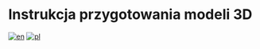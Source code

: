 # Instrukcja przygotowania modeli 3D

[![en](https://img.shields.io/badge/lang-en-red.svg)](https://github.com/mrrys00/eng-thesis-autonomous-mobile-robot/blob/master/3d-model/README.md)
[![pl](https://img.shields.io/badge/lang-pl-green.svg)](https://github.com/mrrys00/eng-thesis-autonomous-mobile-robot/blob/master/3d-model/README.pl.md)

<!-- TO DO -->

